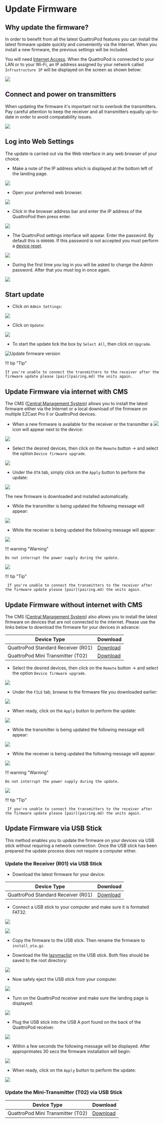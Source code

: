 # Update Firmware

## Why update the firmware? 

In order to benefit from all the latest QuattroPod features you can install the latest firmware update quickly and conveniently via the Internet. When you install a new firmware, the previous settings will be included.

You will need [Internet Access](internet.md). When the QuattroPod is connected to your LAN or to your Wi-Fi, an IP address assigned by your network called `Infrustructure IP` will be displayed on the screen as shown below:

![](/assets/img/QuattroPod_IP.png)

## Connect and power on transmitters

When updating the firmware it's important not to overlook the transmitters. Pay careful attention to keep the receiver and all transmitters equally up-to-date in order to avoid compatability issues.

![](/assets/img/QuattroPod_RX_TXs_PoweredON_Mini.jpg)

## Log into Web Settings

The update is carried out via the Web interface in any web browser of your choice.

* Make a note of the IP address which is displayed at the bottom left of the landing page.

![](/assets/img/QuattroPod_IP.png)

* Open your preferred web browser.

![](/assets/img/Google_Chrome.png)

* Click in the browser address bar and enter the IP address of the QuattroPod then press enter.

![](/assets/img/IP-Address.png)

* The QuattroPod settings interface will appear. Enter the password. By default this is `000000`. If this password is not accepted you must perform a [device reset](reset.md).

![](/assets/img/QuattroPod-Login.png)

* During the first time you log in you will be asked to change the Admin password. After that you must log in once again.

![](/assets/img/new_password.png)

## Start update

* Click on `Admin Settings`:

![](/assets/img/quattropod.select.admin.png)

* Click on `Update`:

![](/assets/img/Admineinstellungen_Update.png)

* To start the update tick the box by `Select All`, then click on `Upgrade`.

![Update firmware version](/assets/img/Update.png) 

!!! tip "Tip"
    
	If you're unable to connect the transmitters to the receiver after the firmware update please [pair](pairing.md) the units again.

## Update Firmware via internet with CMS

The CMS ([Central Management System](cms.md)) allows you to install the latest firmware either via the Internet or a local download of the firmware on multiple EZCast Pro II or QuattroPod devices.

* When a new firmware is available for the receiver or the transmitter a  ![](/assets/img/CMS-firmware.available.png) icon will appear next to the device:

![](/assets/img/CMS-firmware.OTA.select.devices.png)

* Select the desired devices, then click on the `Remote` button -> and select the option `Device firmware upgrade`.

![](/assets/img/CMS-firmware.install.latest.firmware.png)

* Under the `OTA` tab, simply click on the `Apply` button to perform the update:

![](/assets/img/CMS-firmware.upgrade.OTA.png)

The new firmware is downloaded and installed automatically. 

* While the transmitter is being updated the following message will appear:

![](/assets/img/Update.U01c.png)

* While the receiver is being updated the following message will appear:

![](/assets/img/Update.R01.png)

!!! warning "Warning"
    
	Do not interrupt the power supply during the update.


![](/assets/img/ProIIStick_Firmware_installing.png)

!!! tip "Tip"

     If you're unable to connect the transmitters to the receiver after the firmware update please [pair](pairing.md) the units again.
	 
	 
## Update Firmware without internet with CMS

The CMS ([Central Management System](cms.md)) also allows you to install the latest firmware on devices that are not connected to the internet. Please use the links below to download the firmware for your devices in advance:

Device Type               | Download      |
------------------------- | ------------------------- | 
QuattroPod Standard Receiver (R01) | [Download](firmware-reinstall.md#R01_install_other_fw)
QuattroPod Mini Transmitter (T02) | [Download](firmware-reinstall.md#T02_install_other_fw)

* Select the desired devices, then click on the `Remote` button -> and select the option `Device firmware upgrade`.

![](/assets/img/CMS-firmware.install.latest.firmware.png)

* Under the `FILE` tab, browse to the firmware file you downloaded earlier:

![](/assets/img/CMS-firmware.upgrade.FILE.png)

* When ready, click on the `Apply` button to perform the update:

![](/assets/img/CMS-firmware.upgrade.FILE.apply.png)

* While the transmitter is being updated the following message will appear:

![](/assets/img/Update.U01c.png)

* While the receiver is being updated the following message will appear:

![](/assets/img/Update.R01.png)

!!! warning "Warning"
    
	Do not interrupt the power supply during the update.


![](/assets/img/ProIIStick_Firmware_installing.png)

!!! tip "Tip"

     If you're unable to connect the transmitters to the receiver after the firmware update please [pair](pairing.md) the units again.



## Update Firmware via USB Stick

This method enables you to update the firmware on your devices via USB stick without requiring a network connection. Once the USB stick has been prepared the update process does not require a computer either.


### Update the Receiver (R01) via USB Stick

* Download the latest firmware for your device:


Device Type               | Download      |
------------------------- | ------------------------- | 
QuattroPod Standard Receiver (R01) | [Download](firmware-reinstall.md#R01_install_other_fw)

* Connect a USB stick to your computer and make sure it is formated FAT32.

![](/assets/img/format.usb1.png)

![](/assets/img/format.usb2.png)

* Copy the firmware to the USB stick. Then rename the firmware to `install_ota.gz`. 

* Download the file [lazymaclist](https://download.stueber.de/doc/de/support/lazymaclist) on the USB stick. Both files should be saved to the root directory:

![](/assets/img/usb.fw.structure.png)

* Now safely eject the USB stick from your computer.

![](/assets/img/format.usb3.png)

* Turn on the QuattroPod receiver and make sure the landing page is displayed:

![](/assets/img/quattropod.landingpage.png)

* Plug the USB stick into the USB A port found on the back of the QuattroPod receiver.

![](/assets/img/CMS-firmware.install.latest.firmware.png)

* Within a few seconds the following message will be displayed. After approprimates 30 secs the firmware installation will begin:

![](/assets/img/CMS-firmware.upgrade.FILE.png)

* When ready, click on the `Apply` button to perform the update:

![](/assets/img/CMS-firmware.upgrade.FILE.apply.png)


### Update the Mini-Transmitter (T02) via USB Stick

Device Type               | Download      |
------------------------- | ------------------------- | 
QuattroPod Mini Transmitter (T02) | [Download](firmware-reinstall.md#T02_install_other_fw)